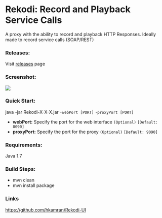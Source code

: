 # Rekodi: Record and Playback Service Calls
A proxy with the ability to record and playback HTTP Responses. Ideally made 
to record service calls (SOAP/REST)

### Releases:
Visit [releases](http://hkamran.info/projects/rekodi/releases) page

### Screenshot:

<div align="left">
	<img src="http://hkamran.info/projects/rekodi/screenshots/screenshot_1.png"></img>
</div>

### Quick Start:

java -jar Rekodi-X-X-X.jar `-webPort [PORT]` `-proxyPort [PORT]` 

- **webPort:** Specify the port for the web interface `(Optional)` `[Default: 8090]` 
- **proxyPort:** Specify the port for the proxy 	  `(Optional)` `[Default: 9090]` 		
	
### Requirements:
Java 1.7

### Build Steps: 

- mvn clean
- mvn install package

### Links
https://github.com/hkamran/Rekodi-UI 


